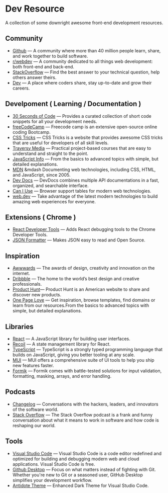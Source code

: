 # Dev Resource

A collection of some downright awesome front-end development resources.

## Community
- [Github](https://github.com/) &mdash; A community where more than 40 million people learn, share, and work together to build software.
- [r/webdev](https://www.reddit.com/r/webdev/) &mdash; A community dedicated to all things web development: both front-end and back-end.
- [StackOverflow](https://stackoverflow.com/) &mdash; Find the best answer to your technical question, help others answer theirs.
- [Dev](https://dev.to/) &mdash; A place where coders share, stay up-to-date and grow their careers.

## Develpoment ( Learning / Documentation )
- [30 Seconds of Code](https://www.30secondsofcode.org/) &mdash; Provides a curated collection of short code snippets for all your development needs.
- [freeCodeCamp](https://www.freecodecamp.org/) &mdash; Freecode camp is an extensive open-source online coding Bootcamp.
- [CSS Tricks](https://css-tricks.com/) &mdash; CSS Tricks is a website that provides awesome CSS tricks that are useful for developers of all skill levels.
- [Traversy Media](https://www.traversymedia.com/) &mdash; Practical project-based courses that are easy to understand and straight to the point.
- [JavaScript Info](https://javascript.info/) &mdash; From the basics to advanced topics with simple, but detailed explanations.
- [MDN](https://developer.mozilla.org/en-US/) &mdash Documenting web technologies, including CSS, HTML, and JavaScript, since 2005.
- [Dev Docs](https://devdocs.io/) &mdash; DevDocs combines multiple API documentations in a fast, organized, and searchable interface.
- [Can I Use](https://caniuse.com/) &mdash; Browser support tables for modern web technologies.
- [web.dev](https://web.dev/) &mdash; Take advantage of the latest modern technologies to build amazing web experiences for everyone.

## Extensions ( Chrome )
- [React Developer Tools](https://chrome.google.com/webstore/detail/react-developer-tools/fmkadmapgofadopljbjfkapdkoienihi) &mdash; Adds React debugging tools to the Chrome Developer Tools.
- [JSON Formatter](https://chrome.google.com/webstore/detail/json-formatter/bcjindcccaagfpapjjmafapmmgkkhgoa/related?hl=en-US) &mdash; Makes JSON easy to read and Open Source.
## Inspiration
- [Awwwards](https://www.awwwards.com/) &mdash; The awards of design, creativity and innovation on the internet.
- [Dribbble](https://dribbble.com/) &mdash; The home to the world’s best design and creative professionals.
- [Product Hunt](https://www.producthunt.com/)&mdash; Product Hunt is an American website to share and discover new products.
- [One Page Love](https://onepagelove.com/) &mdash; Get inspiration, browse templates, find domains or learn from our resources.From the basics to advanced topics with simple, but detailed explanations.

## Libraries
- [React](https://reactjs.org/) &mdash; A JavaScript library for building user interfaces.
- [Recoil](https://recoiljs.org/) &mdash; A state management library for React.
- [TypeScript](https://www.typescriptlang.org/) &mdash; TypeScript is a strongly typed programming language that builds on JavaScript, giving you better tooling at any scale.
- [MUI](https://mui.com/) &mdash; MUI offers a comprehensive suite of UI tools to help you ship new features faster.
- [Formik](https://formik.org/) &mdash; Formik comes with battle-tested solutions for input validation, formatting, masking, arrays, and error handling.

## Podcasts
- [Changelog](https://changelog.com/podcast) &mdash; Conversations with the hackers, leaders, and innovators of the software world.
- [Stack Overflow](https://stackoverflow.blog/podcast/) &mdash; The Stack Overflow podcast is a frank and funny conversation about what it means to work in software and how code is reshaping our world.
## Tools
- [Visual Studio Code](https://code.visualstudio.com/) &mdash; Visual Studio Code is a code editor redefined and optimized for building and debugging modern web and cloud applications. Visual Studio Code is free.
- [Github Desktop](https://desktop.github.com/) &mdash; Focus on what matters instead of fighting with Git. Whether you're new to Git or a seasoned user, GitHub Desktop simplifies your development workflow.
- [Antidote Theme](https://marketplace.visualstudio.com/items?itemName=philecker.antidote) &mdash;  Enhanced Dark Theme for Visual Studio Code.
